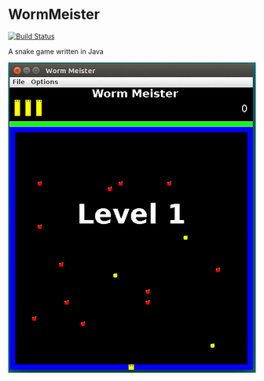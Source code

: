 # WormMeister
[![Build Status](https://travis-ci.org/maxxboehme/WormMeister.svg?branch=master)](https://travis-ci.org/maxxboehme/WormMeister)

A snake game written in Java

![Animated Demonstration](https://github.com/maxxboehme/WormMeister/raw/master/doc/images/WormMeisterDemo.gif)
